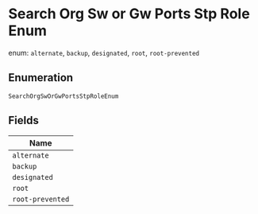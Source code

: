 
# Search Org Sw or Gw Ports Stp Role Enum

enum: `alternate`, `backup`, `designated`, `root`, `root-prevented`

## Enumeration

`SearchOrgSwOrGwPortsStpRoleEnum`

## Fields

| Name |
|  --- |
| `alternate` |
| `backup` |
| `designated` |
| `root` |
| `root-prevented` |

